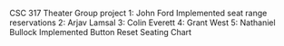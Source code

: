 CSC 317 Theater Group project
1: John Ford Implemented seat range reservations
2: Arjav Lamsal
3: Colin Everett
4: Grant West
5: Nathaniel Bullock Implemented Button Reset Seating Chart
